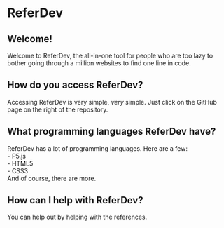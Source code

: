 <html>
  <h1>ReferDev</h1>
  <h2>Welcome!</h2>
  <p>Welcome to ReferDev, the all-in-one tool for people who are too lazy to bother going through a million websites to find one line in code.</p>
  <h2>How do you access ReferDev?</h2>
  <p>Accessing ReferDev is very simple, <i>very</i> simple. Just click on the GitHub page on the right of the repository.
  <h2>What programming languages ReferDev have?</h2>
  <p>
    ReferDev has a lot of programming languages. Here are a few:
    <br>
    - P5.js
    <br>
    - HTML5
    <br>
    - CSS3
    <br>
    And of course, there are more.
  </p>
  <h2>How can I help with ReferDev?</h2>
  <p>You can help out by helping with the references.</p>
</html>
